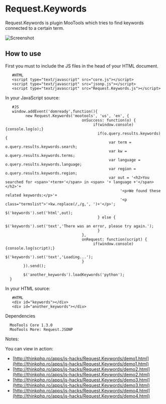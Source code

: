 Request.Keywords
=======================
Request.Keywords is plugin MooTools which tries to find keywords connected to a certain term.

![Screenshot](http://farm5.static.flickr.com/4151/4836983051_5006fe627c_z.jpg)

How to use
----------

First you must to include the JS files in the head of your HTML document.
       
       #HTML
       <script type="text/javascript" src="core.js"></script>
       <script type="text/javascript" src="jsonp.js"></script>
       <script type="text/javascript" src="Request.Keywords.js"></script>

In your JavaScript source: 

       #JS 
       window.addEvent('domready',function(){ 
             new Request.Keywords('mootools', 'us', 'en', {
                                      onSuccess: function(o) {
                                           if(window.console) {console.log(o);}
                                             if(o.query.results.keywords) {
                                                  var term = o.query.results.keywords.search;
                                                  var kw = o.query.results.keywords.terms;
                                                  var language = o.query.results.keywords.language;
                                                  var region = o.query.results.keywords.region;
                                                  var out = '<h2>You searched for <span>'+term+'</span> in <span> '+ language +'</span></h2>'+
                                                       '<p>We found these related keywords:</p>'+
                                                       '<p class="termslist">'+kw.replace(/,/g,', ')+'</p>';
                                                   $('keywords').set('html',out);
                                             } else {
                                                   $('keywords').set('text','There was an error, please try again.');
                                             }
                                      },
                                      onRequest: function(script) {
                                           if(window.console) {console.log(script);}
                                           $('keywords').set('text','Loading...');
                                      }
            }).send();              

            $('another_keywords').loadKeywords('python');
      }

In your HTML source: 

       #HTML
       <div id="keywords"></div>
       <div id="another_keywords"></div>
Dependencies

      MooTools Core 1.3.0
      MooTools More: Request.JSONP

Notes:

You can view in action:

- [http://thinkphp.ro/apps/js-hacks/Request.Keywords/demo1.html](http://thinkphp.ro/apps/js-hacks/Request.Keywords/demo1.html)
- [http://thinkphp.ro/apps/js-hacks/Request.Keywords/demo2.html](http://thinkphp.ro/apps/js-hacks/Request.Keywords/demo2.html)
- [http://thinkphp.ro/apps/js-hacks/Request.Keywords/demo3.html](http://thinkphp.ro/apps/js-hacks/Request.Keywords/demo3.html)
- [http://thinkphp.ro/apps/js-hacks/Request.Keywords/demo4.html](http://thinkphp.ro/apps/js-hacks/Request.Keywords/demo4.html)